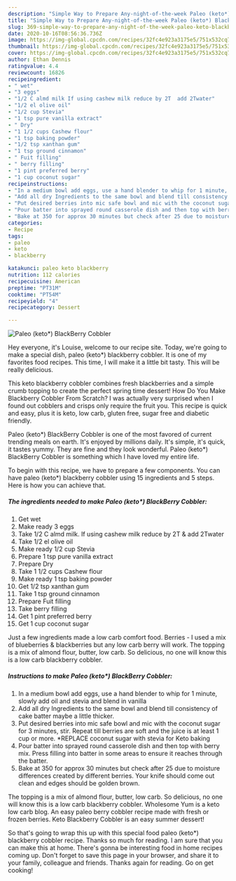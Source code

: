 ```yaml
---
description: "Simple Way to Prepare Any-night-of-the-week Paleo (keto*) BlackBerry Cobbler"
title: "Simple Way to Prepare Any-night-of-the-week Paleo (keto*) BlackBerry Cobbler"
slug: 369-simple-way-to-prepare-any-night-of-the-week-paleo-keto-blackberry-cobbler
date: 2020-10-16T08:56:36.736Z
image: https://img-global.cpcdn.com/recipes/32fc4e923a3175e5/751x532cq70/paleo-keto-blackberry-cobbler-recipe-main-photo.jpg
thumbnail: https://img-global.cpcdn.com/recipes/32fc4e923a3175e5/751x532cq70/paleo-keto-blackberry-cobbler-recipe-main-photo.jpg
cover: https://img-global.cpcdn.com/recipes/32fc4e923a3175e5/751x532cq70/paleo-keto-blackberry-cobbler-recipe-main-photo.jpg
author: Ethan Dennis
ratingvalue: 4.4
reviewcount: 16826
recipeingredient:
- " wet"
- "3 eggs"
- "1/2 C almd milk If using cashew milk reduce by 2T  add 2Twater"
- "1/2 el olive oil"
- "1/2 cup Stevia"
- "1 tsp pure vanilla extract"
- " Dry"
- "1 1/2 cups Cashew flour"
- "1 tsp baking powder"
- "1/2 tsp xanthan gum"
- "1 tsp ground cinnamon"
- " Fuit filling"
- " berry filling"
- "1 pint preferred berry"
- "1 cup coconut sugar"
recipeinstructions:
- "In a medium bowl add eggs, use a hand blender to whip for 1 minute, slowly add oil and stevia and blend in vanilla"
- "Add all dry Ingredients to the same bowl and blend till consistency of cake batter maybe a little thicker."
- "Put desired berries into mic safe bowl and mic with the coconut sugar for 3 minutes, stir. Repeat till berries are soft and the juice is at least 1 cup or more. *REPLACE coconut sugar with stevia for Keto baking"
- "Pour batter into sprayed round casserole dish and then top with berry mix. Press filling into batter in some areas to ensure it reaches through the batter."
- "Bake at 350 for approx 30 minutes but check after 25 due to moisture differences created by different berries. Your knife should come out clean and edges should be golden brown."
categories:
- Recipe
tags:
- paleo
- keto
- blackberry

katakunci: paleo keto blackberry 
nutrition: 112 calories
recipecuisine: American
preptime: "PT31M"
cooktime: "PT54M"
recipeyield: "4"
recipecategory: Dessert

---
```



![Paleo (keto*) BlackBerry Cobbler](https://img-global.cpcdn.com/recipes/32fc4e923a3175e5/751x532cq70/paleo-keto-blackberry-cobbler-recipe-main-photo.jpg)

Hey everyone, it's Louise, welcome to our recipe site. Today, we're going to make a special dish, paleo (keto*) blackberry cobbler. It is one of my favorites food recipes. This time, I will make it a little bit tasty. This will be really delicious.

This keto blackberry cobbler combines fresh blackberries and a simple crumb topping to create the perfect spring time dessert! How Do You Make Blackberry Cobbler From Scratch? I was actually very surprised when I found out cobblers and crisps only require the fruit you. This recipe is quick and easy, plus it is keto, low carb, gluten free, sugar free and diabetic friendly.

Paleo (keto*) BlackBerry Cobbler is one of the most favored of current trending meals on earth. It's enjoyed by millions daily. It's simple, it's quick, it tastes yummy. They are fine and they look wonderful. Paleo (keto*) BlackBerry Cobbler is something which I have loved my entire life.


To begin with this recipe, we have to prepare a few components. You can have paleo (keto*) blackberry cobbler using 15 ingredients and 5 steps. Here is how you can achieve that.

<!--inarticleads1-->

##### The ingredients needed to make Paleo (keto*) BlackBerry Cobbler:

1. Get  wet
1. Make ready 3 eggs
1. Take 1/2 C almd milk. If using cashew milk reduce by 2T &amp; add 2Twater
1. Take 1/2 el olive oil
1. Make ready 1/2 cup Stevia
1. Prepare 1 tsp pure vanilla extract
1. Prepare  Dry
1. Take 1 1/2 cups Cashew flour
1. Make ready 1 tsp baking powder
1. Get 1/2 tsp xanthan gum
1. Take 1 tsp ground cinnamon
1. Prepare  Fuit filling
1. Take  berry filling
1. Get 1 pint preferred berry
1. Get 1 cup coconut sugar


Just a few ingredients made a low carb comfort food. Berries - I used a mix of blueberries &amp; blackberries but any low carb berry will work. The topping is a mix of almond flour, butter, low carb. So delicious, no one will know this is a low carb blackberry cobbler. 

<!--inarticleads2-->

##### Instructions to make Paleo (keto*) BlackBerry Cobbler:

1. In a medium bowl add eggs, use a hand blender to whip for 1 minute, slowly add oil and stevia and blend in vanilla
1. Add all dry Ingredients to the same bowl and blend till consistency of cake batter maybe a little thicker.
1. Put desired berries into mic safe bowl and mic with the coconut sugar for 3 minutes, stir. Repeat till berries are soft and the juice is at least 1 cup or more. *REPLACE coconut sugar with stevia for Keto baking
1. Pour batter into sprayed round casserole dish and then top with berry mix. Press filling into batter in some areas to ensure it reaches through the batter.
1. Bake at 350 for approx 30 minutes but check after 25 due to moisture differences created by different berries. Your knife should come out clean and edges should be golden brown.


The topping is a mix of almond flour, butter, low carb. So delicious, no one will know this is a low carb blackberry cobbler. Wholesome Yum is a keto low carb blog. An easy paleo berry cobbler recipe made with fresh or frozen berries. Keto Blackberry Cobbler is an easy summer dessert! 

So that's going to wrap this up with this special food paleo (keto*) blackberry cobbler recipe. Thanks so much for reading. I am sure that you can make this at home. There's gonna be interesting food in home recipes coming up. Don't forget to save this page in your browser, and share it to your family, colleague and friends. Thanks again for reading. Go on get cooking!
